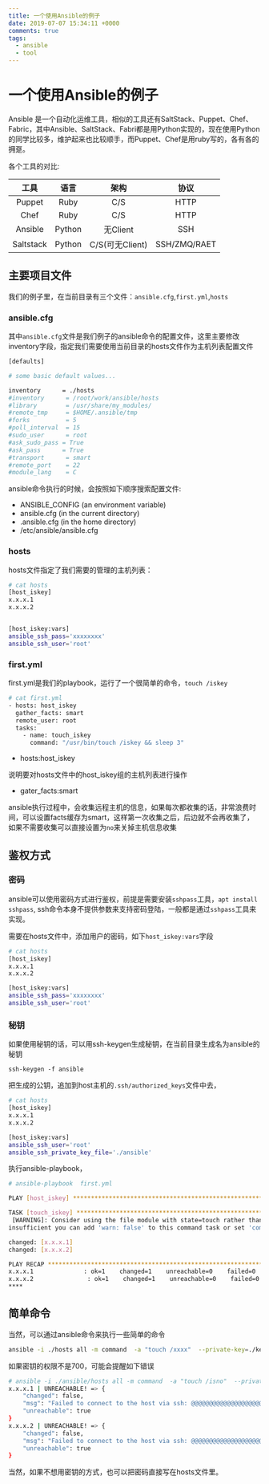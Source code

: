 ```yaml
---
title: 一个使用Ansible的例子
date: 2019-07-07 15:34:11 +0000
comments: true
tags:
  - ansible
  - tool
---
```


# 一个使用Ansible的例子

Ansible 是一个自动化运维工具，相似的工具还有SaltStack、Puppet、Chef、Fabric，其中Ansible、SaltStack、Fabri都是用Python实现的，现在使用Python的同学比较多，维护起来也比较顺手，而Puppet、Chef是用ruby写的，各有各的拥趸。

各个工具的对比:

工具 |	语言 |  架构 |	协议
:-----:| :-----:| :-----: | :-----:
Puppet |	Ruby |	C/S |	HTTP 
Chef |	Ruby |	C/S |	HTTP 
Ansible |	Python | 无Client |	SSH 
Saltstack |	Python |	C/S(可无Client) |	SSH/ZMQ/RAET 

## 主要项目文件

我们的例子里，在当前目录有三个文件：`ansible.cfg`,`first.yml`,`hosts`

### ansible.cfg

其中`ansible.cfg`文件是我们例子的ansible命令的配置文件，这里主要修改inventory字段，指定我们需要使用当前目录的hosts文件作为主机列表配置文件

```bash
[defaults]

# some basic default values...

inventory      = ./hosts
#inventory      = /root/work/ansible/hosts
#library        = /usr/share/my_modules/
#remote_tmp     = $HOME/.ansible/tmp
#forks          = 5
#poll_interval  = 15
#sudo_user      = root
#ask_sudo_pass = True
#ask_pass      = True
#transport      = smart
#remote_port    = 22
#module_lang    = C
```

ansible命令执行的时候，会按照如下顺序搜索配置文件:

- ANSIBLE_CONFIG (an environment variable)
- ansible.cfg (in the current directory)
- .ansible.cfg (in the home directory)
- /etc/ansible/ansible.cfg

### hosts

hosts文件指定了我们需要的管理的主机列表：

```bash title=/etc/hosts
# cat hosts
[host_iskey]
x.x.x.1
x.x.x.2


[host_iskey:vars]
ansible_ssh_pass='xxxxxxxx'
ansible_ssh_user='root'
```


### first.yml

first.yml是我们的playbook，运行了一个很简单的命令，`touch /iskey`

```bash  title=first.yml
# cat first.yml
- hosts: host_iskey
  gather_facts: smart
  remote_user: root
  tasks:
    - name: touch_iskey
      command: "/usr/bin/touch /iskey && sleep 3"
```

- hosts:host_iskey

说明要对hosts文件中的host_iskey组的主机列表进行操作

- gater_facts:smart

ansible执行过程中，会收集远程主机的信息，如果每次都收集的话，非常浪费时间，可以设置facts缓存为smart，这样第一次收集之后，后边就不会再收集了，如果不需要收集可以直接设置为`no`来关掉主机信息收集

## 鉴权方式

### 密码

ansible可以使用密码方式进行鉴权，前提是需要安装`sshpass`工具，`apt install sshpass`, ssh命令本身不提供参数来支持密码登陆，一般都是通过`sshpass`工具来实现。

需要在hosts文件中，添加用户的密码，如下`host_iskey:vars`字段

```bash
# cat hosts
[host_iskey]
x.x.x.1
x.x.x.2

[host_iskey:vars]
ansible_ssh_pass='xxxxxxxx'
ansible_ssh_user='root'
```

### 秘钥

如果使用秘钥的话，可以用ssh-keygen生成秘钥，在当前目录生成名为ansible的秘钥

    ssh-keygen -f ansible

把生成的公钥，追加到host主机的`.ssh/authorized_keys`文件中去，


```bash
# cat hosts
[host_iskey]
x.x.x.1
x.x.x.2

[host_iskey:vars]
ansible_ssh_user='root'
ansible_ssh_private_key_file='./ansible'
```

执行ansible-playbook，

```bash
# ansible-playbook  first.yml

PLAY [host_iskey] ****************************************************************************************************************************

TASK [touch_iskey] ***************************************************************************************************************************
 [WARNING]: Consider using the file module with state=touch rather than running 'touch'.  If you need to use command because file is
insufficient you can add 'warn: false' to this command task or set 'command_warnings=False' in ansible.cfg to get rid of this message.

changed: [x.x.x.1]
changed: [x.x.x.2]

PLAY RECAP ***********************************************************************************************************************************
x.x.x.1              : ok=1    changed=1    unreachable=0    failed=0    skipped=0    rescued=0    ignored=0
x.x.x.2               : ok=1    changed=1    unreachable=0    failed=0    skipped=0    rescued=0    ignored=0
****
```

## 简单命令

当然，可以通过ansible命令来执行一些简单的命令

```bash
ansible -i ./hosts all -m command  -a "touch /xxxx"  --private-key=./key/ansible
```

如果密钥的权限不是700，可能会提醒如下错误

```bash
# ansible -i ./ansible/hosts all -m command  -a "touch /isno"  --private-key=./ansible/ansible
x.x.x.1 | UNREACHABLE! => {
    "changed": false,
    "msg": "Failed to connect to the host via ssh: @@@@@@@@@@@@@@@@@@@@@@@@@@@@@@@@@@@@@@@@@@@@@@@@@@@@@@@@@@@\r\n@         WARNING: UNPROTECTED PRIVATE KEY FILE!          @\r\n@@@@@@@@@@@@@@@@@@@@@@@@@@@@@@@@@@@@@@@@@@@@@@@@@@@@@@@@@@@\r\nPermissions 0755 for './ansible' are too open.\r\nIt is required that your private key files are NOT accessible by others.\r\nThis private key will be ignored.\r\nLoad key \"./ansible\": bad permissions\r\nPermission denied (publickey,password).",
    "unreachable": true
}
x.x.x.2 | UNREACHABLE! => {
    "changed": false,
    "msg": "Failed to connect to the host via ssh: @@@@@@@@@@@@@@@@@@@@@@@@@@@@@@@@@@@@@@@@@@@@@@@@@@@@@@@@@@@\r\n@         WARNING: UNPROTECTED PRIVATE KEY FILE!          @\r\n@@@@@@@@@@@@@@@@@@@@@@@@@@@@@@@@@@@@@@@@@@@@@@@@@@@@@@@@@@@\r\nPermissions 0755 for './ansible' are too open.\r\nIt is required that your private key files are NOT accessible by others.\r\nThis private key will be ignored.\r\nLoad key \"./ansible\": bad permissions\r\nPermission denied (publickey,password).",
    "unreachable": true
}
```

当然，如果不想用密钥的方式，也可以把密码直接写在hosts文件里。